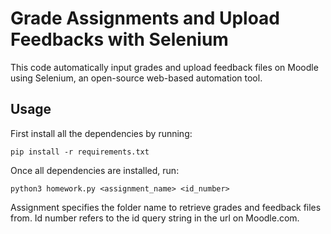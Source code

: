 # Grade Assignments and Upload Feedbacks with Selenium

This code automatically input grades and upload feedback files on Moodle using Selenium, an open-source web-based automation tool.

## Usage
First install all the dependencies by running:
```
pip install -r requirements.txt
```

Once all dependencies are installed, run:
```
python3 homework.py <assignment_name> <id_number>
```
Assignment specifies the folder name to retrieve grades and feedback files from. Id number refers to the id query string in the url on Moodle.com.
